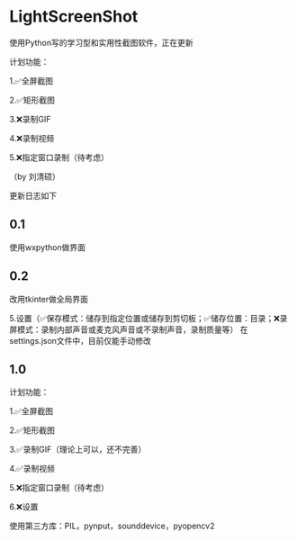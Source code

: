 # LightScreenShot

使用Python写的学习型和实用性截图软件，正在更新

计划功能：

1.✅全屏截图

2.✅矩形截图

3.❌录制GIF

4.❌录制视频

5.❌指定窗口录制（待考虑）

（by 刘清硕）

更新日志如下
## 0.1
使用wxpython做界面
## 0.2
改用tkinter做全局界面

5.设置（✅保存模式：储存到指定位置或储存到剪切板；✅储存位置：目录；❌录屏模式：录制内部声音或麦克风声音或不录制声音，录制质量等）
在settings.json文件中，目前仅能手动修改

## 1.0

计划功能：

1.✅全屏截图

2.✅矩形截图

3.✅录制GIF（理论上可以，还不完善）

4.✅录制视频

5.❌指定窗口录制（待考虑）

6.❌设置

使用第三方库：PIL，pynput，sounddevice，pyopencv2
